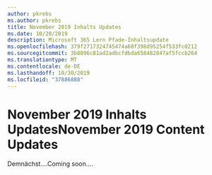 ```yaml
---
author: pkrebs
ms.author: pkrebs
title: November 2019 Inhalts Updates
ms.date: 10/20/2019
description: Microsoft 365 Lern Pfade-Inhaltsupdate
ms.openlocfilehash: 379f2717324745474a68f398d95254f533fc0212
ms.sourcegitcommit: 3b8896c81ad2adbcfdbda658482847af5fccb264
ms.translationtype: MT
ms.contentlocale: de-DE
ms.lasthandoff: 10/30/2019
ms.locfileid: "37886888"
---
```

# <a name="november-2019-content-updates"></a><span data-ttu-id="422d6-103">November 2019 Inhalts Updates</span><span class="sxs-lookup"><span data-stu-id="422d6-103">November 2019 Content Updates</span></span>
<span data-ttu-id="422d6-104">Demnächst....</span><span class="sxs-lookup"><span data-stu-id="422d6-104">Coming soon....</span></span> 
